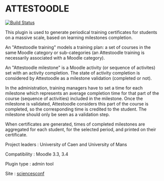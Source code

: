 # ATTESTOODLE


[![Build Status](https://travis-ci.org/grp-attestoodle/attestoodle.svg?branch=master)](https://travis-ci.org/grp-attestoodle/attestoodle)

This plugin is used to generate periodical training certificates for students on a massive scale, based on learning milestones completion.

An "Attestoodle training" models a training plan: a set of courses in the same Moodle category or sub-categories (an Attestoodle training is necessarily associated with a Moodle category).

An "Attestoodle milestone" is a Moodle activity (or sequence of activites) set with an activity completion. The state of activity completion is considered by Attestoodle as a milestone validation (completed or not). 

In the administration, training managers have to set a time for each milestone which represents an average completion time for that part of the course (sequence of activities) included in the milestone.  Once the milestone is validated, Attestoodle considers this part of the course is completed, so the corresponding time is credited to the student. The milestone should only be seen as a validation step.

When certificates are generated, times of completed milestones are aggregated for each student, for the selected period, and printed on their certificate.

Project leaders : University of Caen and University of Mans

Compatibility : Moodle 3.3, 3.4

Plugin type : admin tool

Site : [sciencesconf](https://attestoodle.sciencesconf.org/)
